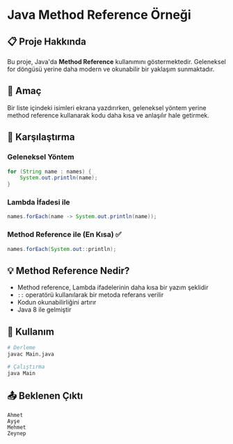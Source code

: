 # Java Method Reference Örneği

## 📋 Proje Hakkında
Bu proje, Java'da **Method Reference** kullanımını göstermektedir. Geleneksel for döngüsü yerine daha modern ve okunabilir bir yaklaşım sunmaktadır.

## 🎯 Amaç
Bir liste içindeki isimleri ekrana yazdırırken, geleneksel yöntem yerine method reference kullanarak kodu daha kısa ve anlaşılır hale getirmek.

## 🔄 Karşılaştırma

### Geleneksel Yöntem
```java
for (String name : names) {
    System.out.println(name);
}
```

### Lambda İfadesi ile
```java
names.forEach(name -> System.out.println(name));
```

### Method Reference ile (En Kısa) ✅
```java
names.forEach(System.out::println);
```

## 💡 Method Reference Nedir?
- Method reference, Lambda ifadelerinin daha kısa bir yazım şeklidir
- `::` operatörü kullanılarak bir metoda referans verilir
- Kodun okunabilirliğini artırır
- Java 8 ile gelmiştir

## 🚀 Kullanım
```bash
# Derleme
javac Main.java

# Çalıştırma
java Main
```

## 📤 Beklenen Çıktı
```
Ahmet
Ayşe
Mehmet
Zeynep
```
